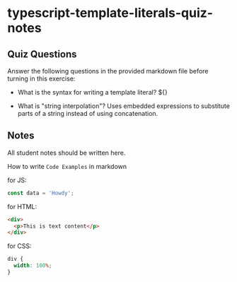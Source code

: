 # typescript-template-literals-quiz-notes

## Quiz Questions

Answer the following questions in the provided markdown file before turning in this exercise:

- What is the syntax for writing a template literal?
  ${}

- What is "string interpolation"?
  Uses embedded expressions to substitute parts of a string instead of using concatenation.

## Notes

All student notes should be written here.

How to write `Code Examples` in markdown

for JS:

```javascript
const data = 'Howdy';
```

for HTML:

```html
<div>
  <p>This is text content</p>
</div>
```

for CSS:

```css
div {
  width: 100%;
}
```
